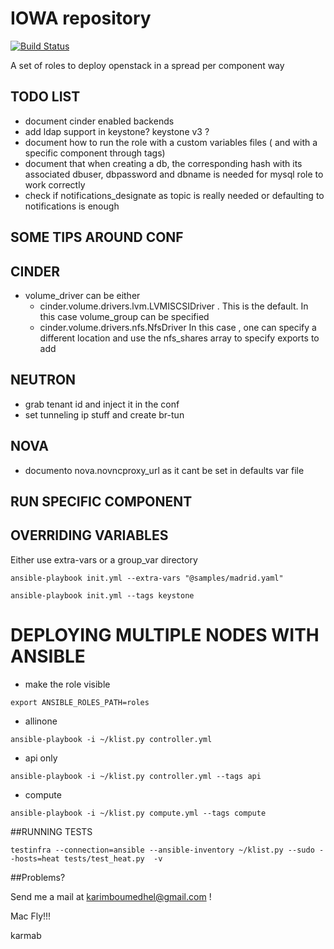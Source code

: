# IOWA repository

[![Build Status](https://travis-ci.org/karmab/iowa.svg?branch=master)](https://travis-ci.org/karmab/iowa)

A set of roles to deploy openstack in a spread per component way

## TODO LIST

- document cinder enabled backends
- add ldap support in keystone? keystone v3 ?
- document how to run the role with a custom variables files ( and with a specific component through tags)
- document that when creating a db, the corresponding hash with its associated dbuser, dbpassword and dbname is needed for mysql role to work correctly
- check if notifications_designate as topic is really needed or defaulting to notifications is enough

## SOME TIPS AROUND CONF

## CINDER
 - volume_driver can be either 
   - cinder.volume.drivers.lvm.LVMISCSIDriver . This is the default. In this case volume_group can be specified
   - cinder.volume.drivers.nfs.NfsDriver In this case , one can specify a different location and use the nfs_shares array to specify exports to add

## NEUTRON
 - grab tenant id and inject it in the conf
 - set tunneling ip stuff and create br-tun

## NOVA
 - documento nova.novncproxy_url as it cant be set in defaults var file


## RUN SPECIFIC COMPONENT

## OVERRIDING VARIABLES

Either use extra-vars or a group_var directory

```
ansible-playbook init.yml --extra-vars "@samples/madrid.yaml"
```

```
ansible-playbook init.yml --tags keystone
```


# DEPLOYING MULTIPLE NODES WITH ANSIBLE

- make the role visible

```
export ANSIBLE_ROLES_PATH=roles
```

- allinone
```
ansible-playbook -i ~/klist.py controller.yml
```

- api only
```
ansible-playbook -i ~/klist.py controller.yml --tags api
```

- compute
```
ansible-playbook -i ~/klist.py compute.yml --tags compute
```

##RUNNING TESTS

```
testinfra --connection=ansible --ansible-inventory ~/klist.py --sudo --hosts=heat tests/test_heat.py  -v
```


##Problems?

Send me a mail at [karimboumedhel@gmail.com](mailto:karimboumedhel@gmail.com) !

Mac Fly!!!

karmab
